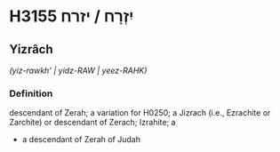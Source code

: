 # H3155 יִזְרָח / יזרח

## Yizrâch

_(yiz-rawkh' | yidz-RAW | yeez-RAHK)_

### Definition

descendant of Zerah; a variation for H0250; a Jizrach (i.e., Ezrachite or Zarchite) or descendant of Zerach; Izrahite; a

- a descendant of Zerah of Judah

